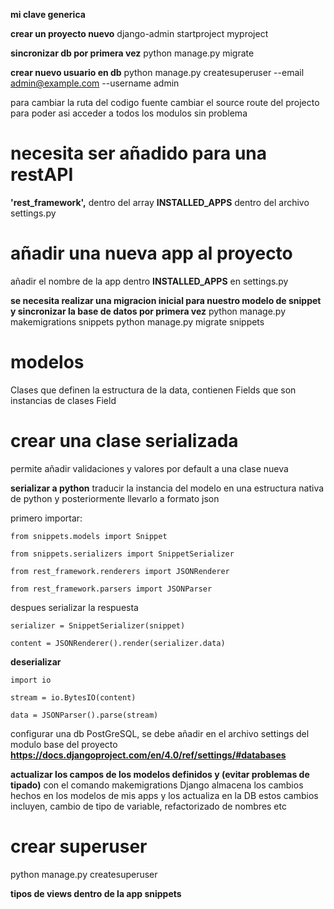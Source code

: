 **mi clave generica**

**crear un proyecto nuevo**
django-admin startproject myproject

**sincronizar db por primera vez**
python manage.py migrate

**crear nuevo usuario en db**
python manage.py createsuperuser --email admin@example.com --username admin

para cambiar la ruta del codigo fuente cambiar el source route del projecto para poder asi acceder a todos los modulos
sin problema

# necesita ser añadido para una restAPI

**'rest_framework',** dentro del array **INSTALLED_APPS** dentro del archivo settings.py

# añadir una nueva app al proyecto

añadir el nombre de la app dentro **INSTALLED_APPS** en settings.py

**se necesita realizar una migracion inicial para nuestro modelo de snippet y sincronizar la base de datos por primera
vez**
python manage.py makemigrations snippets python manage.py migrate snippets

# modelos

Clases que definen la estructura de la data, contienen Fields que son instancias de clases Field

# crear una clase serializada

permite añadir validaciones y valores por default a una clase nueva

**serializar a python**
traducir la instancia del modelo en una estructura nativa de python y posteriormente llevarlo a formato json

primero importar:

`from snippets.models import Snippet`

`from snippets.serializers import SnippetSerializer`

`from rest_framework.renderers import JSONRenderer`

`from rest_framework.parsers import JSONParser`

despues serializar la respuesta

`serializer = SnippetSerializer(snippet)`

`content = JSONRenderer().render(serializer.data)`

**deserializar**

`import io`

`stream = io.BytesIO(content)`

`data = JSONParser().parse(stream)`

configurar una db PostGreSQL, se debe añadir en el archivo settings del modulo base del proyecto
**https://docs.djangoproject.com/en/4.0/ref/settings/#databases**

**actualizar los campos de los modelos definidos y (evitar problemas de tipado)**
con el comando makemigrations Django almacena los cambios hechos en los modelos de mis apps y los actualiza en la DB
estos cambios incluyen, cambio de tipo de variable, refactorizado de nombres etc

# crear superuser

python manage.py createsuperuser

**tipos de views dentro de la app snippets**

